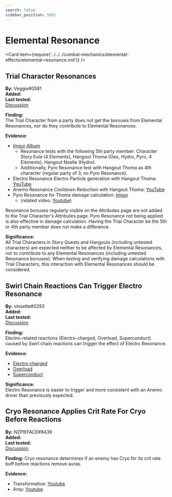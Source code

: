 ```yaml
---
search: false
sidebar_position: 5001
---
```


# Elemental Resonance

<Card item={require('../../../combat-mechanics/elemental-effects/elemental-resonance.md')} />

## Trial Character Resonances

**By:** Veggie#0581  
**Added:** <Version date="2021-10-28" />  
**Last tested:** <VersionHl date="2021-10-28" />  
[Discussion](https://tickets.deeznuts.moe/ticket-archive/attachments_897945121545392128_903397449685671966_transcript-trial-character-resonances.html)

**Finding:**  
The Trial Character from a party does not get the bonuses from Elemental Resonances, nor do they contribute to Elemental Resonances.

**Evidence:**

* [Imgur Album](https://imgur.com/a/O1H4IAJ)
  * Resonance tests with the following 5th party member: Character Story Eula (4 Elements), Hangout Thoma (Geo, Hydro, Pyro, 4 Elements), Hangout Noelle (Hydro).
  * Additionally, Pyro Resonance test with Hangout Thoma as 4th character (regular party of 3, no Pyro Resonance).
* Electro Resonance Electro Particle generation with Hangout Thoma: [YouTube](https://youtu.be/bo6h6rCelqc)
* Anemo Resonance Cooldown Reduction with Hangout Thoma: [YouTube](https://youtu.be/hFlrTT_Edm0)
* Pyro Resonance for Thoma damage calculation: [Imgur](https://imgur.com/a/dgwlpoi)
  * (related video: [Youtube](https://youtu.be/L2y1hf-RqO4))

Resonance bonuses regularly visible on the Attributes page are not added to the Trial Character's Attributes page.
Pyro Resonance not being applied is also effective in damage calculation. Having the Trial Character be the 5th or 4th party member does not make a difference.

**Significance:**  
All Trial Characters in Story Quests and Hangouts (including untested characters) are expected neither to be affected by Elemental Resonances, nor to contribute to any Elemental Resonances (including untested Resonance bonuses).
When testing and verifying damage calculations with Trial Characters, this interaction with Elemental Resonances should be considered.

## Swirl Chain Reactions Can Trigger Electro Resonance

**By:** vinsette#0293  
**Added:** <Version date="2021-11-01" />  
**Last tested:** <VersionHl date="2021-11-01" />  
[Discussion](https://tickets.deeznuts.moe/ticket-archive/attachments_904061168828702751_904585059061862430_transcript-swirl-chain-reactions-can-trigger-electro-resonance.html)

**Finding:**  
Electro-related reactions (Electro-charged, Overload, Superconduct) caused by Swirl chain reactions can trigger the effect of Electro Resonance.

**Evidence:**

* [Electro-charged](https://imgur.com/a/P97pcLa)
* [Overload](https://imgur.com/a/YRjVcgd)
* [Superconduct](https://imgur.com/a/mjmdhhA)

**Significance:**  
Electro Resonance is easier to trigger and more consistent with an Anemo driver than previously expected.

## Cryo Resonance Applies Crit Rate For Cryo Before Reactions

**By:** NZPIEFACE#8439  
**Added:** <Version date="2022-01-14" />  
**Last tested:** <VersionHl date="2022-01-14" />  
[Discussion](https://tickets.deeznuts.moe/ticket-archive/attachments_929770373271158816_931416249232146452_transcript-cryo-resonance-applies-crate-for-cryo-before-reactions.html)

**Finding:** Cryo resonance determines if an enemy has Cryo for its crit rate buff before reactions remove auras.

**Evidence:**

* Transformative: [Youtube](https://youtu.be/k5iV9gdLQ04)
* Amp: [Youtube](https://youtu.be/wcBAN3d9Vb8)
